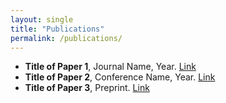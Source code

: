 ```yaml
---
layout: single
title: "Publications"
permalink: /publications/
---
```


- **Title of Paper 1**, Journal Name, Year. [Link](#)
- **Title of Paper 2**, Conference Name, Year. [Link](#)
- **Title of Paper 3**, Preprint. [Link](#)